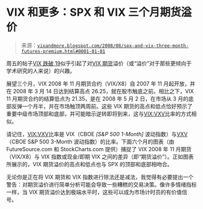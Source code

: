 <!--yml

分类：未分类

日期：2024-05-18 18:29:13

-->

# VIX 和更多：SPX 和 VIX 三个月期货溢价

> 来源：[`vixandmore.blogspot.com/2008/08/spx-and-vix-three-month-futures-premium.html#0001-01-01`](http://vixandmore.blogspot.com/2008/08/spx-and-vix-three-month-futures-premium.html#0001-01-01)

周五的帖子[VIX 跌破 19](http://vixandmore.blogspot.com/2008/08/vix-slips-below-19.html)似乎引起了对[VIX 期货](http://vixandmore.blogspot.com/search/label/VIX%20futures)溢价（或“溢价”对于那些更倾向于学术研究的人来说）的兴趣。

展望三个月，VIX 2008 年 11 月期货合约（VIX/X8）自 2007 年 11 月起开放，并在 2008 年 3 月 14 日达到结算高点 26.25，就在股市触底之前。相比之下，VIX 11 月期货合约的结算低点为 21.35，是在 2008 年 5 月 2 日，在市场从 3 月的底部反弹一个月半，并在市场触顶两周前。这些 VIX 期货的高点和低点恰好预示了重要中级市场顶部和底部，并可能暗示逆转即将到来，这与[VIX:VXV](http://vixandmore.blogspot.com/search/label/VIX%3AVXV)比率的方式相似。

请记住，[VIX:VXV](http://vixandmore.blogspot.com/search/label/VIX%3AVXV)比率是 VIX（CBOE *[S&P 500 1-Month]* 波动指数）与[VXV](http://vixandmore.blogspot.com/search/label/VXV)（CBOE S&P 500 3-Month 波动指数）的比率。下面六个月的图表（由 FutureSource.com 和 StockCharts.com 提供）捕捉了 VIX 2008 年 11 月期货（VIX/X8）与 VIX 指数或现金/即期 VIX 之间的差异（即“期货溢价”）。正如图表所展示的，VIX 期货溢价的高点和低点也与 SPX 的顶部和底部相吻合。

无论你是正在将 VIX 期货和 VIX 指数进行除法还是减法，我觉得有必要提出一个警告：对期货溢价进行简单分析可能会导致一些糟糕的交易决策。像许多情绪指标一样，当 VIX 期货溢价达到极端水平时，这些可以成为市场计时员的有价值信号。

